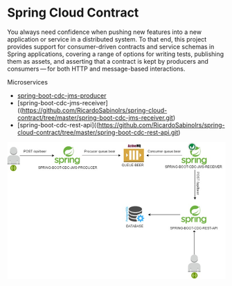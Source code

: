 # Spring Cloud Contract

You always need confidence when pushing new features into a new application or service in a distributed system. To that end, this project provides support for consumer-driven contracts and service schemas in Spring applications, covering a range of options for writing tests, publishing them as assets, and asserting that a contract is kept by producers and consumers — for both HTTP and message-based interactions.

Microservices 
- [spring-boot-cdc-jms-producer](https://github.com/RicardoSabinolrs/spring-cloud-contract/tree/master/spring-boot-cdc-jms-producer)
- [spring-boot-cdc-jms-receiver]((https://github.com/RicardoSabinolrs/spring-cloud-contract/tree/master/spring-boot-cdc-jms-receiver.git)
- [spring-boot-cdc-rest-api]((https://github.com/RicardoSabinolrs/spring-cloud-contract/tree/master/spring-boot-cdc-rest-api.git)

![Alt text](docs/services.jpg?raw=true "Title")
